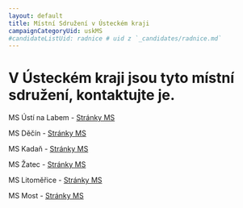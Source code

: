 ```yaml
---
layout: default
title: Místní Sdružení v Ústeckém kraji
campaignCategoryUid: uskMS
#candidateListUid: radnice # uid z `_candidates/radnice.md`
---
```


<div class="o-section-header o-section-header--indented">
  <h1 class="t-h2-alt">
    V Ústeckém kraji jsou tyto místní sdružení, kontaktujte je.
  </h1>
</div>

MS Ústí na Labem - [Stránky MS](http://usti.pirati.cz/)

MS Děčín - [Stránky MS](http://www.piratidecin.cz/)

MS Kadaň - [Stránky MS](http://kadan.pirati.cz/)

MS Žatec - [Stránky MS](https://www.facebook.com/PiratiZatec)

MS Litoměřice - [Stránky MS](https://litomericko.pirati.cz)

MS Most - [Stránky MS](https://most.pirati.cz)


